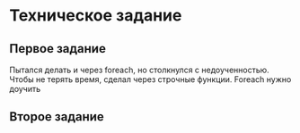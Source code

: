 # Техническое задание

## Первое задание

 Пытался делать и через foreach, но столкнулся с недоученностью. Чтобы не терять время, сделал через строчные функции. Foreach нужно доучить

## Второе задание

